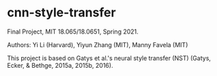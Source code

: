# cnn-style-transfer
Final Project, MIT 18.065/18.0651, Spring 2021. 

Authors: Yi Li (Harvard), Yiyun Zhang (MIT), Manny Favela (MIT)

This project is based on Gatys et al.'s neural style transfer (NST) (Gatys, Ecker, & Bethge, 2015a, 2015b, 2016). 
